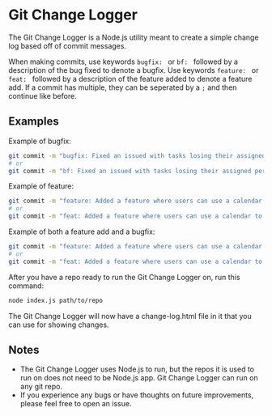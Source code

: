 # Git Change Logger

The Git Change Logger is a Node.js utility meant to create a simple change log based off of commit messages.

When making commits, use keywords `bugfix: ` or `bf: ` followed by a description of the bug fixed to denote a bugfix. Use keywords `feature: ` or `feat: ` followed by a description of the feature added to denote a feature add. If a commit has multiple, they can be seperated by a `;` and then continue like before.

## Examples

Example of bugfix:

```bash
git commit -m "bugfix: Fixed an issued with tasks losing their assigned personnel when the due date change."
# or
git commit -m "bf: Fixed an issued with tasks losing their assigned personnel when the due date change."
```

Example of feature:

```bash
git commit -m "feature: Added a feature where users can use a calendar to schedule when people are working."
# or
git commit -m "feat: Added a feature where users can use a calendar to schedule when people are working."
```

Example of both a feature add and a bugfix:

```bash
git commit -m "feature: Added a feature where users can use a calendar to schedule when people are working.; bugfix: Fixed an issued with tasks losing their assigned personnel when the due date change."
# or
git commit -m "feat: Added a feature where users can use a calendar to schedule when people are working.; bf: Fixed an issued with tasks losing their assigned personnel when the due date change."
```

After you have a repo ready to run the Git Change Logger on, run this command:

```bash
node index.js path/to/repo
```

The Git Change Logger will now have a change-log.html file in it that you can use for showing changes.

## Notes

- The Git Change Logger uses Node.js to run, but the repos it is used to run on does not need to be Node.js app. Git Change Logger can run on any git repo.
- If you experience any bugs or have thoughts on future improvements, please feel free to open an issue.
